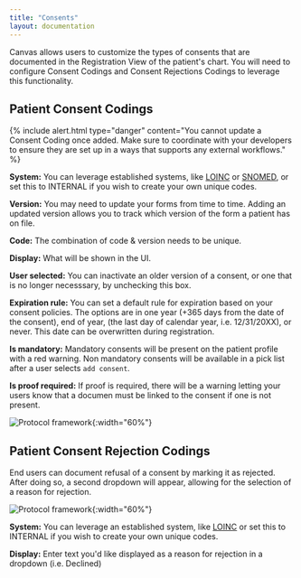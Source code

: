 ```yaml
---
title: "Consents"
layout: documentation
---
```


Canvas allows users to customize the types of consents that are documented in the Registration View of the patient's chart. You will need to configure Consent Codings and Consent Rejections Codings to leverage this functionality. 

## Patient Consent Codings


{% include alert.html type="danger" content="You cannot update a Consent Coding once added. Make sure to coordinate with your developers to ensure they are set up in a ways that supports any external workflows." %}

<b>System:</b> You can leverage established systems, like [LOINC](https://www.findacode.com/loinc/LG39005-0--patientanytypeofserviceanykindofnoteanysetting.html) or [SNOMED](https://www.findacode.com/snomed/309370004--consent-status.html), or set this to INTERNAL if you wish to create your own unique codes. 

<b>Version:</b> You may need to update your forms from time to time. Adding an updated version allows you to track which version of the form a patient has on file. 

<b>Code:</b> The combination of code & version needs to be unique. 

<b>Display:</b> What will be shown in the UI.

<b>User selected:</b> You can inactivate an older version of a consent, or one that is no longer necesssary, by unchecking this box.

<b>Expiration rule:</b> You can set a default rule for expiration based on your consent policies. The options are in one year (+365 days from the date of the consent), end of year, (the last day of calendar year, i.e. 12/31/20XX), or never. This date can be overwritten during registration.

<b>Is mandatory:</b> Mandatory consents will be present on the patient profile with a red warning. Non mandatory consents will be available in a pick list after a user selects `add consent`.

<b>Is proof required:</b> If proof is required, there will be a warning letting your users know that a documen must be linked to the consent if one is not present.

![Protocol framework](/assets/images/consent.png){:width="60%"}




## Patient Consent Rejection Codings

End users can document refusal of a consent by marking it as rejected. After doing so, a second dropdown will appear, allowing for the selection of a reason for rejection.

![Protocol framework](/assets/images/reject-consent.png){:width="60%"}

<b>System:</b> You can leverage an established system, like [LOINC](https://loinc.org/71801-5) or set this to INTERNAL if you wish to create your own unique codes. 

<b>Display:</b> Enter text you'd like displayed as a reason for rejection in a dropdown (i.e. Declined)